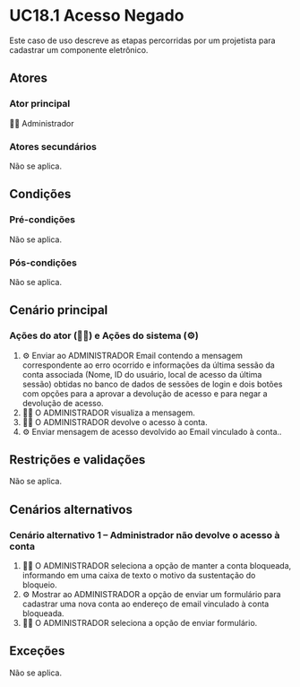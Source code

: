 # UC18.1 Acesso Negado

Este caso de uso descreve as etapas percorridas por um projetista para cadastrar um componente eletrônico.

## Atores
### Ator principal
👨‍💼 Administrador

### Atores secundários
Não se aplica.

## Condições
### Pré-condições
Não se aplica.

### Pós-condições
Não se aplica.

## Cenário principal
### Ações do ator (:man_office_worker:) e Ações do sistema (⚙️)

1. ⚙️ Enviar ao ADMINISTRADOR Email contendo a mensagem correspondente ao erro ocorrido e informações da última sessão da conta associada (Nome, ID do usuário, local de acesso da última sessão) obtidas no banco de dados de sessões de login e dois botões com opções para a aprovar a devolução de acesso e para negar a devolução de acesso.
2. :man_office_worker: O ADMINISTRADOR visualiza a mensagem.
3. :man_office_worker: O ADMINISTRADOR devolve o acesso à conta.
4. ⚙️ Enviar mensagem de acesso devolvido ao Email vinculado à conta..

## Restrições e validações
Não se aplica.

## Cenários alternativos
### Cenário alternativo 1 – Administrador não devolve o acesso à conta
1. :man_office_worker: O ADMINISTRADOR seleciona a opção de manter a conta bloqueada, informando em uma caixa de texto o motivo da sustentação do bloqueio.
2. :gear: Mostrar ao ADMINISTRADOR a opção de enviar um formulário para cadastrar uma nova conta ao endereço de email vinculado à conta bloqueada.
3. :man_office_worker: O ADMINISTRADOR seleciona a opção de enviar formulário.

## Exceções
Não se aplica.
